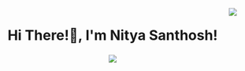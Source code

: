 <img align="right" src="https://visitor-badge.laobi.icu/badge?page_id=nityasanthosh.nityasanthosh" />
<h1 align ="center">Hi There!👋, I'm Nitya Santhosh!</h1>

<h3 align="center">
  <a href="https://git.io/typing-svg">
    <img src="https://readme-typing-svg.herokuapp.com/?font-Righteous&size=19&center=true&vCenter=true&width=500&height=70&duration=7000&lines=A+passionate+python+programmer;+Data+Scientist+and+Software+Developer;" />
   </a>
</h3>

<br/>

<div align="center">


